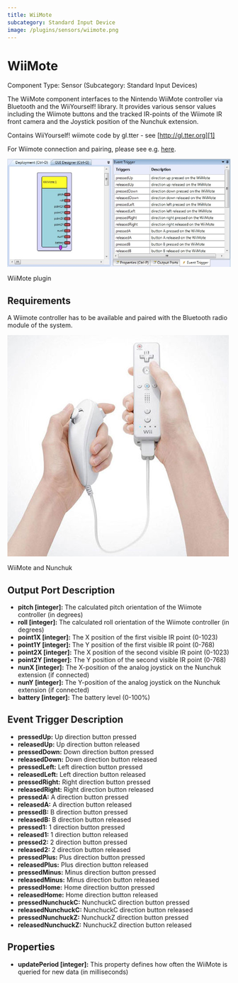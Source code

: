 ```yaml
---
title: WiiMote
subcategory: Standard Input Device
image: /plugins/sensors/wiimote.png
---
```


# WiiMote

Component Type: Sensor (Subcategory: Standard Input Devices)

The WiiMote component interfaces to the Nintendo WiiMote controller via Bluetooth and the WiiYourself! library. It provides various sensor values including the Wiimote buttons and the tracked IR-points of the Wiimote IR front camera and the Joystick position of the Nunchuk extension.

Contains WiiYourself! wiimote code by gl.tter - see [http://gl.tter.org][1]

For Wiimote connection and pairing, please see e.g. [here][2].

![Screenshot: WiiMote plugin](./img/wiimote.jpg "Screenshot: WiiMote plugin")

WiiMote plugin

## Requirements

A Wiimote controller has to be available and paired with the Bluetooth radio module of the system.

![WiiMote and Nunchuk](./img/wiimote_picture.jpg "WiiMote and Nunchuk")

WiiMote and Nunchuk

## Output Port Description

- **pitch \[integer\]:** The calculated pitch orientation of the Wiimote controller (in degrees)
- **roll \[integer\]:** The calculated roll orientation of the Wiimote controller (in degrees)
- **point1X \[integer\]:** The X position of the first visible IR point (0-1023)
- **point1Y \[integer\]:** The Y position of the first visible IR point (0-768)
- **point2X \[integer\]:** The X position of the second visible IR point (0-1023)
- **point2Y \[integer\]:** The Y position of the second visible IR point (0-768)
- **nunX \[integer\]:** The X-position of the analog joystick on the Nunchuk extension (if connected)
- **nunY \[integer\]:** The Y-position of the analog joystick on the Nunchuk extension (if connected)
- **battery \[integer\]:** The battery level (0-100%)

## Event Trigger Description

- **pressedUp:** Up direction button pressed
- **releasedUp:** Up direction button released
- **pressedDown:** Down direction button pressed
- **releasedDown:** Down direction button released
- **pressedLeft:** Left direction button pressed
- **releasedLeft:** Left direction button released
- **pressedRight:** Right direction button pressed
- **releasedRight:** Right direction button released
- **pressedA:** A direction button pressed
- **releasedA:** A direction button released
- **pressedB:** B direction button pressed
- **releasedB:** B direction button released
- **pressed1:** 1 direction button pressed
- **released1:** 1 direction button released
- **pressed2:** 2 direction button pressed
- **released2:** 2 direction button released
- **pressedPlus:** Plus direction button pressed
- **releasedPlus:** Plus direction button released
- **pressedMinus:** Minus direction button pressed
- **releasedMinus:** Minus direction button released
- **pressedHome:** Home direction button pressed
- **releasedHome:** Home direction button released
- **pressedNunchuckC:** NunchuckC direction button pressed
- **releasedNunchuckC:** NunchuckC direction button released
- **pressedNunchuckZ:** NunchuckZ direction button pressed
- **releasedNunchuckZ:** NunchuckZ direction button released

## Properties

- **updatePeriod \[integer\]:** This property defines how often the WiiMote is queried for new data (in milliseconds)

[1]: http://gl.tter.org
[2]: http://code.google.com/p/giimote/wiki/GettingConnected
